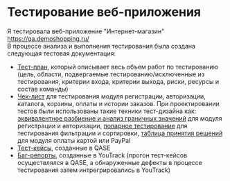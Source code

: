# Тестирование веб-приложения 
Я тестировала веб-приложение "Интернет-магазин" https://qa.demoshopping.ru/  
В процессе анализа и выполнения тестирования была создана следующая тестовая документация:  
- [Тест-план](https://docs.google.com/spreadsheets/d/1WodOPX38I1PmjzEdDfud1mN3XC-Zaxa5hpvLwbDk6xo/edit?gid=0#gid=0), который описывает весь объем работ по тестированию (цель, области, подвергаемые тестированию/исключенные из тестирования, критерии входа, критерии выхода, риски, ресурсы и состав команды)
- [Чек-лист](https://docs.google.com/spreadsheets/d/1bgkDxF5Rc-ftBt-xZDEu5gpKzPkGzZVJyUNLPR8k7Bg/edit?usp=drive_link) для тестирования модуля регистрации, авторизации, каталога, корзины, оплаты и истории заказов. При проектировании тестов были использованы такие техники тест-дизайна как: [эквивалентное разбиение и анализ граничных значений](https://docs.google.com/spreadsheets/d/1bgkDxF5Rc-ftBt-xZDEu5gpKzPkGzZVJyUNLPR8k7Bg/edit?gid=696308753#gid=696308753) для модуля регистрации и авторизации, [попарное тестирование](https://docs.google.com/spreadsheets/d/1bgkDxF5Rc-ftBt-xZDEu5gpKzPkGzZVJyUNLPR8k7Bg/edit?gid=250056709#gid=250056709) для тестирования фильтрации и сортировки, [таблица принятия решений](https://docs.google.com/spreadsheets/d/1bgkDxF5Rc-ftBt-xZDEu5gpKzPkGzZVJyUNLPR8k7Bg/edit?gid=607219735#gid=607219735) для модуля оплаты картой или PayPal
- [Тест-кейсы](https://drive.google.com/file/d/1sTyDBFiyHV8a0pYInLbHyQtlGMhtB57M/view?usp=drive_link), созданные в QASE
- [Баг-репорты](https://docs.google.com/spreadsheets/d/1lQ4p5g2tOd-QY8L67kXmoEoE0Xm1gQh8/edit?usp=drive_link&ouid=115232927574548240006&rtpof=true&sd=true), созданные в YouTrack (прогон тест-кейсов осуществлялся в QASE, а обнаруженные дефекты в процессе тестирования затем интрегрировались в YouTrack) 

